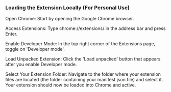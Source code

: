 ### Loading the Extension Locally (For Personal Use)
Open Chrome: Start by opening the Google Chrome browser.

Access Extensions: Type chrome://extensions/ in the address bar and press Enter.

Enable Developer Mode: In the top right corner of the Extensions page, toggle on 'Developer mode'.

Load Unpacked Extension: Click the 'Load unpacked' button that appears after you enable Developer mode.

Select Your Extension Folder: Navigate to the folder where your extension files are located (the folder containing your manifest.json file) and select it. Your extension should now be loaded into Chrome and active.